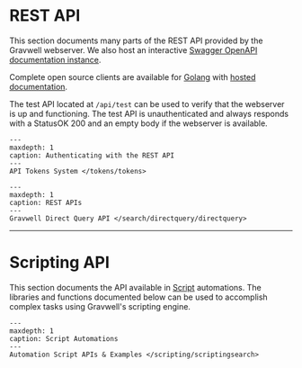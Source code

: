 # REST API

This section documents many parts of the REST API provided by the Gravwell webserver. We also host an interactive [Swagger OpenAPI documentation instance](https://api.docs.gravwell.io).


Complete open source clients are available for [Golang](https://github.com/gravwell/gravwell) with [hosted documentation](https://pkg.go.dev/github.com/gravwell/gravwell/v3/client).


The test API located at `/api/test` can be used to verify that the webserver is up and functioning. The test API is unauthenticated and always responds with a StatusOK 200 and an empty body if the webserver is available.

```{toctree}
---
maxdepth: 1
caption: Authenticating with the REST API
---
API Tokens System </tokens/tokens>
```

```{toctree}
---
maxdepth: 1
caption: REST APIs
---
Gravwell Direct Query API </search/directquery/directquery>
```

----

# Scripting API

This section documents the API available in [Script](#search-scripts) automations. The libraries and functions documented below can be used to accomplish complex tasks using Gravwell's scripting engine.

```{toctree}
---
maxdepth: 1
caption: Script Automations
---
Automation Script APIs & Examples </scripting/scriptingsearch>
```

